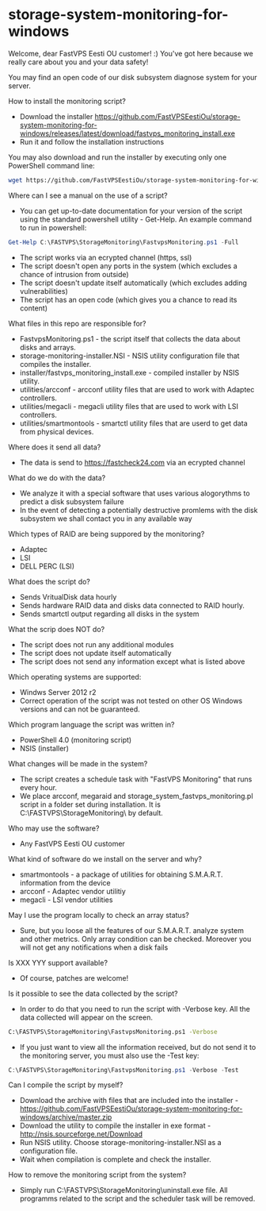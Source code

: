 storage-system-monitoring-for-windows
==========================

Welcome, dear FastVPS Eesti OU customer! :) You've got here because we really care about you and your data safety!

You may find an open code of our disk subsystem diagnose system for your server.

How to install the monitoring script?

- Download the installer https://github.com/FastVPSEestiOu/storage-system-monitoring-for-windows/releases/latest/download/fastvps_monitoring_install.exe 
- Run it and follow the installation instructions

You may also download and run the installer by executing only one PowerShell command line:
```bash
wget https://github.com/FastVPSEestiOu/storage-system-monitoring-for-windows/releases/latest/download/fastvps_monitoring_install.exe  -OutFile C:\Users\Administrator\Downloads\fastvps_monitoring_install.exe; & C:\Users\Administrator\Downloads\fastvps_monitoring_install.exe
```

Where can I see a manual on the use of a script?
 - You can get up-to-date documentation for your version of the script using the standard powershell utility - Get-Help. An example command to run in powershell:
 ```powershell
Get-Help C:\FASTVPS\StorageMonitoring\FastvpsMonitoring.ps1 -Full
```

- The script works via an ecrypted channel (https, ssl)
- The script doesn't open any ports in the system (which excludes a chance of intrusion from outside)
- The script doesn't update itself automatically (which excludes adding vulnerabilities)
- The script has an open code (which gives you a chance to read its content)


What files in this repo are responsible for?

- FastvpsMonitoring.ps1 - the script itself that collects the data about disks and arrays.
- storage-monitoring-installer.NSI - NSIS utility configuration file that compiles the installer.
- installer/fastvps_monitoring_install.exe - compiled installer by NSIS utility.
- utilities/arcconf - arcconf utility files that are used to work with Adaptec controllers.
- utilities/megacli - megacli utility files that are used to work with LSI controllers.
- utilities/smartmontools - smartctl utility files that are userd to get data from physical devices.

Where does it send all data?

- The data is send to https://fastcheck24.com via an ecrypted channel

What do we do with the data?

- We analyze it with a special software that uses various alogorythms to predict a disk subsystem failure
- In the event of detecting a potentially destructive promlems with the disk subsystem we shall contact you in any available way

Which types of RAID are being suppored by the monitoring?

- Adaptec
- LSI
- DELL PERC (LSI)

What does the script do?

- Sends VritualDisk data hourly
- Sends hardware RAID data and disks data connected to RAID hourly. 
- Sends smartctl output regarding all disks in the system

What the scrip does NOT do?

- The script does not run any additional modules
- The script does not update itself automatically
- The script does not send any information except what is listed above 

Which operating systems are supported:

- Windws Server 2012 r2
- Correct operation of the script was not tested on other OS Windows versions and can not be guaranteed.

Which program language the script was written in?

- PowerShell 4.0 (monitoring script)
- NSIS (installer)

What changes will be made in the system?

- The script creates a schedule task with "FastVPS Monitoring" that runs every hour.
- We place arcconf, megaraid and storage_system_fastvps_monitoring.pl script in a folder set during installation. It is C:\FASTVPS\StorageMonitoring\ by default.

Who may use the software?

- Any FastVPS Eesti OU customer

What kind of software do we install on the server and why?

- smartmontools - a package of utilities for obtaining S.M.A.R.T. information from the device
- arcconf - Adaptec vendor utilitiy
- megacli - LSI vendor utilities

May I use the program locally to check an array status?

- Sure, but you loose all the features of our S.M.A.R.T. analyze system and other metrics. Only array condition can be checked. Moreover you will not get any notifications when a disk fails

Is XXX YYY support available?

- Of course, patches are welcome!

Is it possible to see the data collected by the script?

- In order to do that you need to run the script with -Verbose key. All the data collected will appear on the screen.
```bash
C:\FASTVPS\StorageMonitoring\FastvpsMonitoring.ps1 -Verbose
```

 - If you just want to view all the information received, but do not send it to the monitoring server, you must also use the -Test key:
 ```powershell
C:\FASTVPS\StorageMonitoring\FastvpsMonitoring.ps1 -Verbose -Test
```

Can I compile the script by myself?

- Download the archive with files that are included into the installer - https://github.com/FastVPSEestiOu/storage-system-monitoring-for-windows/archive/master.zip
- Download the utility to compile the installer in exe format - http://nsis.sourceforge.net/Download
- Run NSIS utility. Choose storage-monitoring-installer.NSI as a configuration file.
- Wait when compilation is complete and check the installer.

How to remove the monitoring script from the system?

- Simply run C:\FASTVPS\StorageMonitoring\uninstall.exe file. All programms related to the script and the scheduler task will be removed.
